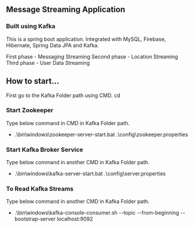 ## Message Streaming Application
### Built using Kafka

This is a spring boot application.
Integrated with MySQL, Firebase, Hibernate, Spring Data JPA and Kafka.


First phase - Messaging Streaming
Second phase - Location Streaming
Third phase - User Data Streaming

## How to start...

First go to the Kafka Folder path using CMD.
cd <copied file path>

### Start Zookeeper
Type below command in CMD in Kafka Folder path.
* .\bin\windows\zookeeper-server-start.bat .\config\zookeeper.properties

### Start Kafka Broker Service
Type below command in another CMD in Kafka Folder path.
* .\bin\windows\kafka-server-start.bat .\config\server.properties

### To Read Kafka Streams
Type below command in another CMD in Kafka Folder path.
* .\bin\windows\kafka-console-consumer.sh --topic <type-here-the-topic-name> --from-beginning --bootstrap-server localhost:9092